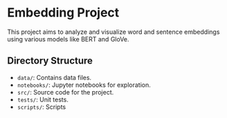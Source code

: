 # Embedding Project

This project aims to analyze and visualize word and sentence embeddings using various models like BERT and GloVe.

## Directory Structure

- `data/`: Contains data files.
- `notebooks/`: Jupyter notebooks for exploration.
- `src/`: Source code for the project.
- `tests/`: Unit tests.
- `scripts/`: Scripts

